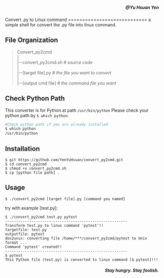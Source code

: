 <h5 align="right">@Yu Hsuan Yen</h5>
Convert .py to Linux command
============================
a simple shell for convert the .py file into linux command.

File Organization
-----------------
>Convert_py2cmd  
>|  
>|--convert_py2cmd.sh      *# source code*  
>|  
>|--\[target file\].py     *# the file you want to convert*  
>|  
>|--\[output cmd file\]    *# the command file you want*  

Check Python Path
------------
This converter is for Python at path `/usr/bin/python`
Please check your python path by `$ which python`:
```bash
#Check python path if you are already installed
$ which python
/usr/bin/python
```

Installation
------------
```
$ git https://github.com/YenYuHsuan/convert_py2cmd.git
$ cd convert_py2cmd
$ chmod +x convert_py2cmd.sh
$ cp [python file path] .
```

Usage
-----
`$ ./convert_py2cmd [target file].py [command you named]`

try with example [test.py]:
```
$ ./convert_py2cmd test.py pytest
--------------------------------------------------------
Transform test.py to linux command 'pytest'!!
targetfile: test.py
outputfile: pytest
dos2unix: converting file /home/***/convert_py2cmd/pytest to Unix format ...
Command 'pytest' created!!
--------------------------------------------------------
$ pytest
This Python file (test.py) is converted to linux command [$ pytest]!!!
```

<h5 align="right">Stay hungry. Stay foolish.</h5>


